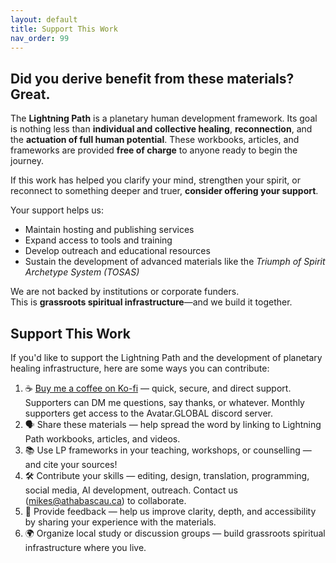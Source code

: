 ```yaml
---
layout: default
title: Support This Work
nav_order: 99
---
```

## Did you derive benefit from these materials? Great.

The **Lightning Path** is a planetary human development framework. Its goal is nothing less than **individual and collective healing**, **reconnection**, and the **actuation of full human potential**. These workbooks, articles, and frameworks are provided **free of charge** to anyone ready to begin the journey.

If this work has helped you clarify your mind, strengthen your spirit, or reconnect to something deeper and truer, **consider offering your support**.

Your support helps us:

- Maintain hosting and publishing services  
- Expand access to tools and training  
- Develop outreach and educational resources  
- Sustain the development of advanced materials like the *Triumph of Spirit Archetype System (TOSAS)*

We are not backed by institutions or corporate funders.  
This is **grassroots spiritual infrastructure**—and we build it together.

## Support This Work

If you'd like to support the Lightning Path and the development of planetary healing infrastructure, here are some ways you can contribute:

1. ☕ [Buy me a coffee on Ko-fi](https://ko-fi.com/mikesosteric) — quick, secure, and direct support. Supporters can DM  me questions, say thanks, or whatever. Monthly supporters get access to the Avatar.GLOBAL discord server. 
2. 🗣️ Share these materials — help spread the word by linking to Lightning Path workbooks, articles, and videos.
3. 📚 Use LP frameworks in your teaching, workshops, or counselling — and cite your sources!
4. 🛠️ Contribute your skills — editing, design, translation, programming, social media, AI development, outreach. Contact us (mikes@athabascau.ca) to collaborate.
5. 💬 Provide feedback — help us improve clarity, depth, and accessibility by sharing your experience with the materials.
6. 🌍 Organize local study or discussion groups — build grassroots spiritual infrastructure where you live.

